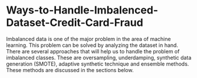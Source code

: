 # Ways-to-Handle-Imbalenced-Dataset-Credit-Card-Fraud
Imbalanced data is one of the major problem in the area of machine learning. This problem can be solved by analyzing the dataset in hand. There are several approaches that will help us to handle the problem of imbalanced classes. These are oversampling, underdamping, synthetic data generation (SMOTE), adaptive synthetic technique and ensemble methods. These methods are discussed in the sections below.
